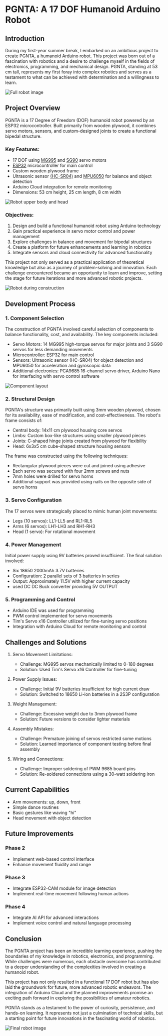 
# PGNTA: A 17 DOF Humanoid Arduino Robot

## Introduction

During my first-year summer break, I embarked on an ambitious project to create PGNTA, a humanoid Arduino robot. This project was born out of a fascination with robotics and a desire to challenge myself in the fields of electronics, programming, and mechanical design. PGNTA, standing at 53 cm tall, represents my first foray into complex robotics and serves as a testament to what can be achieved with determination and a willingness to learn.


![Full robot image]()  



## Project Overview

PGNTA is a 17 Degree of Freedom (DOF) humanoid robot powered by an ESP32 microcontroller. Built primarily from wooden plywood, it combines servo motors, sensors, and custom-designed joints to create a functional bipedal structure.

### Key Features:
- 17 DOF using [MG995](tools\mg995.jpg) and [SG90](tools\sg90.jpg) servo motors
- [ESP32](tools\esp32.jpg) microcontroller for main control
- Custom wooden plywood frame
- Ultrasonic sensor [ (HC-SR04)](tools\hcsr04.jpg) and [MPU6050](tools\mpu6050.jpg) for balance and object detection
- Arduino Cloud integration for remote monitoring
- Dimensions: 53 cm height, 25 cm length, 8 cm width

![Robot upper body and head](withdimensions.jpg)

### Objectives:
1. Design and build a functional humanoid robot using Arduino technology
2. Gain practical experience in servo motor control and power management
3. Explore challenges in balance and movement for bipedal structures
4. Create a platform for future enhancements and learning in robotics
5. Integrate sensors and cloud connectivity for advanced functionality

This project not only served as a practical application of theoretical knowledge but also as a journey of problem-solving and innovation. Each challenge encountered became an opportunity to learn and improve, setting the stage for future iterations and more advanced robotic projects.

![Robot during construction](robotduringconstruction.jpg)

## Development Process

### 1. Component Selection

The construction of PGNTA involved careful selection of components to balance functionality, cost, and availability. The key components included:

- Servo Motors: 14 MG995 high-torque servos for major joints and 3 SG90 servos for less demanding movements
- Microcontroller: ESP32 for main control
- Sensors: Ultrasonic sensor (HC-SR04) for object detection and MPU6050 for acceleration and gyroscopic data
- Additional electronics: PCA9685 16-channel servo driver, Arduino Nano for interfacing with servo control software

![Component layout](path/to/component_layout_image.jpg)

### 2. Structural Design

PGNTA's structure was primarily built using 3mm wooden plywood, chosen for its availability, ease of modification, and cost-effectiveness. The robot's frame consists of:

- Central body: 14x11 cm plywood housing core servos
- Limbs: Custom box-like structures using smaller plywood pieces
- Joints: C-shaped hinge joints created from plywood for flexibility
- Head: 6x3x5 cm cube-shaped structure housing sensors

The frame was constructed using the following techniques:
- Rectangular plywood pieces were cut and joined using adhesive
- Each servo was secured with four 2mm screws and nuts
- 7mm holes were drilled for servo horns
- Additional support was provided using nails on the opposite side of servo horns

### 3. Servo Configuration

The 17 servos were strategically placed to mimic human joint movements:

- Legs (10 servos): LL1-LL5 and RL1-RL5
- Arms (6 servos): LH1-LH3 and RH1-RH3
- Head (1 servo): For rotational movement

### 4. Power Management

Initial power supply using 9V batteries proved insufficient. The final solution involved:
- Six 18650 2000mAh 3.7V batteries
- Configuration: 2 parallel sets of 3 batteries in series
- Output: Approximately 11.5V with higher current capacity
- used DC DC Buck converter providing 5V OUTPUT
### 5. Programming and Control

- Arduino IDE was used for programming
- PWM control implemented for servo movements
- Tim's Servo x16 Controller utilized for fine-tuning servo positions
- Integration with Arduino Cloud for remote monitoring and control

## Challenges and Solutions

1. Servo Movement Limitations:
   - Challenge: MG995 servos mechanically limited to 0-180 degrees
   - Solution: Used Tim's Servo x16 Controller for fine-tuning

2. Power Supply Issues:
   - Challenge: Initial 9V batteries insufficient for high current draw
   - Solution: Switched to 18650 Li-ion batteries in a 2S3P configuration

3. Weight Management:
   - Challenge: Excessive weight due to 3mm plywood frame
   - Solution: Future versions to consider lighter materials

4. Assembly Mistakes:
   - Challenge: Premature joining of servos restricted some motions
   - Solution: Learned importance of component testing before final assembly

5. Wiring and Connections:
   - Challenge: Improper soldering of PWM 9685 board pins
   - Solution: Re-soldered connections using a 30-watt soldering iron

## Current Capabilities

- Arm movements: up, down, front
- Simple dance routines
- Basic gestures like waving "hi"
- Head movement with object detection

## Future Improvements

### Phase 2
- Implement web-based control interface
- Enhance movement fluidity and range

### Phase 3
- Integrate ESP32-CAM module for image detection
- Implement real-time movement following human actions

### Phase 4
- Integrate AI API for advanced interactions
- Implement voice control and natural language processing

## Conclusion

The PGNTA project has been an incredible learning experience, pushing the boundaries of my knowledge in robotics, electronics, and programming. While challenges were numerous, each obstacle overcome has contributed to a deeper understanding of the complexities involved in creating a humanoid robot.

This project has not only resulted in a functional 17 DOF robot but has also laid the groundwork for future, more advanced robotic endeavors. The integration of Arduino Cloud and the planned improvements promise an exciting path forward in exploring the possibilities of amateur robotics.

PGNTA stands as a testament to the power of curiosity, persistence, and hands-on learning. It represents not just a culmination of technical skills, but a starting point for future innovations in the fascinating world of robotics.

![Final robot image](path/to/final_robot_image.jpg)

[c+d.jgp]: c+d.jpg
